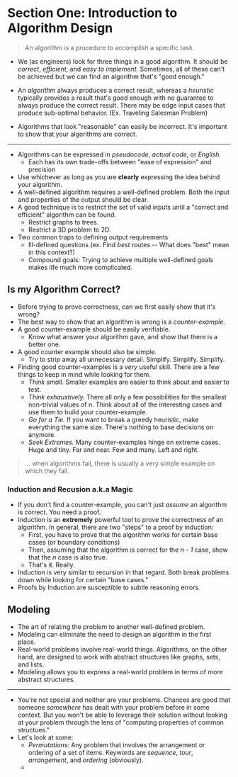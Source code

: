 # Section One: Introduction to Algorithm Design
> An algorithm is a procedure to accomplish a specific task.

- We (as engineers) look for three things in a good algorithm. It should be *correct*, *efficient*, and *easy to implement.* Sometimes, all of these can't be achieved but we can find an algorithm that's "good enough."

- An *algorithm* always produces a correct result, whereas a *heuristic* typically provides a result that's good enough with no guarantee to always produce the correct result. There may be edge input cases that produce sub-optimal behavior. (Ex. Traveling Salesman Problem) 

- Algorithms that look "reasonable" can easily be incorrect. It's important to show that your algorithms are correct. 

---

- Algorithms can be expressed in *pseudocode*, *actual code*, or *English.* 
	- Each has its own trade-offs between "ease of expression" and precision
- Use whichever as long as you are **clearly** expressing the idea behind your
  algorithm.
- A well-defined algorithm requires a well-defined problem. Both the input and
  properties of the output should be clear. 
- A good technique is to restrict the set of valid inputs until a "correct and
  efficient" algorithm can be found.
	- Restrict graphs to trees.
	- Restrict a 3D problem to 2D.
- Two common traps to defining output requirements
	- Ill-defined questions (ex. Find *best* routes -- What does "best" mean in
	  this context?)
	- Compound goals: Trying to achieve multiple well-defined goals makes life
	  much more complicated.

## Is my Algorithm Correct?

- Before trying to prove correctness, can we first easily show that it's wrong?
- The best way to show that an algorithm is wrong is a *counter-example.*
- A good counter-example should be easily verifiable.
	- Know what answer your algorithm gave, and show that there is a better one.
- A good counter example should also be simple.
	- Try to strip away all unnecessary detail. Simplify. Simplify. Simplify. 
- Finding good counter-examples is a *very* useful skill. There are a few things
  to keep in mind while looking for them.
	- *Think small.* Smaller examples are easier to think about and easier to
	  test.
	- *Think exhaustively.* There all only a few possibilities for the smallest
	  non-trivial values of n. Think about all of the interesting cases and use
	  them to build your counter-example.
	- *Go for a Tie.* If you want to break a greedy heuristic, make everything
	  the same size. There's nothing to base decisions on anymore.
	- *Seek Extremes.* Many counter-examples hinge on extreme cases. Huge and
	  tiny. Far and near. Few and many. Left and right.

> ... when algorithms fail, there is usually a very simple example on which they
> fail.

### Induction and Recusion a.k.a Magic

- If you don't find a counter-example, you can't just *assume* an algorithm is
  correct. You need a proof.
- Induction is an **extremely** powerful tool to prove the correctness of an
  algorithm. In general, there are two "steps" to a proof by induction:
	- First, you have to prove that the algorithm works for certain base cases
	  (or boundary conditions)
	- Then, assuming that the algorithm is correct for the *n - 1* case, show
	  that the *n* case is also true.
	- That's it. Really.
- Induction is very similar to recursion in that regard. Both break problems
  down while looking for certain "base cases."
- Proofs by Induction are susceptible to subtle reasoning errors.

## Modeling

- The art of relating the problem to another well-defined problem.
- Modeling can eliminate the need to design an algorithm in the first place.
- Real-world problems involve real-world things.
  Algorithms, on the other hand, are designed to work with abstract structures like graphs, sets, and lists. 
- Modeling allows you to express a real-world problem in terms of more abstract
  structures.

---

- You're not special and neither are your problems. Chances are good that
  someone *somewhere* has dealt with your problem before in some context. But
you won't be able to leverage their solution without looking at your problem
through the lens of "computing properties of common structues."
- Let's look at some:
	- *Permutations:* Any problem that involves the arrangement or ordering of a
	  set of items. Keywords are *sequence*, *tour*, *arrangement*, and
*ordering* (obviously).
	- 
